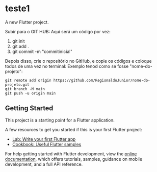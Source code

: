 # teste1

A new Flutter project.

Subir para o GIT HUB:
Aqui será um código por vez:
  1) git init
  2) git add .
  3) git commit -m "commitinicial"

Depois disso, crie o repositório no GitHub, e copie os códigos e coloque todos de uma vez no terminal:
  Exemplo tenod como se fosse "nome-do-projeto":
  
    git remote add origin https://github.com/RegisnaldoJunior/nome-do-projeto.git
    git branch -M main
    git push -u origin main

## Getting Started

This project is a starting point for a Flutter application.

A few resources to get you started if this is your first Flutter project:

- [Lab: Write your first Flutter app](https://docs.flutter.dev/get-started/codelab)
- [Cookbook: Useful Flutter samples](https://docs.flutter.dev/cookbook)

For help getting started with Flutter development, view the
[online documentation](https://docs.flutter.dev/), which offers tutorials,
samples, guidance on mobile development, and a full API reference.
